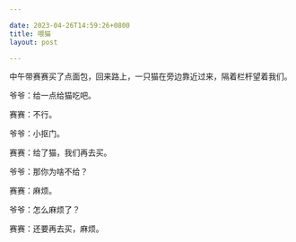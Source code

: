 ```yaml
---

date: 2023-04-26T14:59:26+0800
title: 喂猫
layout: post

---
```


中午带赛赛买了点面包，回来路上，一只猫在旁边靠近过来，隔着栏杆望着我们。

爷爷：给一点给猫吃吧。

赛赛：不行。

爷爷：小抠门。

赛赛：给了猫，我们再去买。

爷爷：那你为啥不给？

赛赛：麻烦。

爷爷：怎么麻烦了？

赛赛：还要再去买，麻烦。
